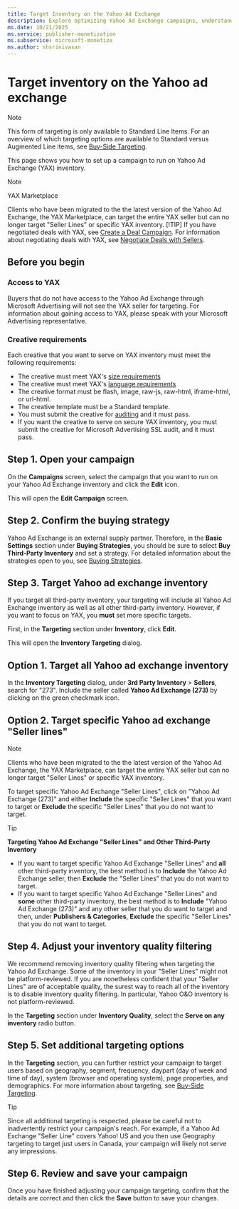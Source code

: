 ```yaml
---
title: Target Inventory on the Yahoo Ad Exchange
description: Explore optimizing Yahoo Ad Exchange campaigns, understand target inventory, set up effective campaigns for YAX inventory.
ms.date: 10/21/2025
ms.service: publisher-monetization
ms.subservice: microsoft-monetize
ms.author: shsrinivasan
---
```


# Target inventory on the Yahoo ad exchange

> [!NOTE]
> This form of targeting is only available to Standard Line Items. For an overview of which targeting options are available to Standard versus Augmented Line items, see [Buy-Side Targeting](buy-side-targeting.md).

This page shows you how to set up a campaign to run on Yahoo Ad Exchange (YAX) inventory.

> [!NOTE]
> YAX Marketplace
>
> Clients who have been migrated to the the latest version of the Yahoo Ad Exchange, the YAX Marketplace, can target the entire YAX seller but can no longer target "Seller Lines" or specific YAX inventory.
> [!TIP]
> If you have negotiated deals with YAX, see [Create a Deal Campaign](create-a-deal-campaign.md). For information about negotiating deals with YAX, see [Negotiate Deals with Sellers](negotiate-deals-with-sellers.md).

## Before you begin

### Access to YAX

Buyers that do not have access to the Yahoo Ad Exchange through Microsoft Advertising will not see the YAX seller for targeting. For information about gaining access to YAX, please speak with your Microsoft Advertising representative.

### Creative requirements

Each creative that you want to serve on YAX inventory must meet the following requirements:

- The creative must meet YAX's [size requirements](https://developer.yahooinc.com/native/guide/native-ad-specs/matrix-view/)
- The creative must meet YAX's [language requirements](https://asia.adspecs.yahooinc.com/pages/policies-guidelines/yahoo-ad-policy/creative-content-guidelines/language)
- The creative format must be flash, image, raw-js, raw-html, iframe-html, or url-html.
- The creative template must be a Standard template.
- You must submit the creative for [auditing](creative-standards.md) and it must pass.
- If you want the creative to serve on secure YAX inventory, you must submit the creative for Microsoft Advertising SSL audit, and it must pass.
  
## Step 1. Open your campaign

On the **Campaigns** screen, select the campaign that you want to run on your Yahoo Ad Exchange inventory and click the **Edit** icon.

This will open the **Edit Campaign** screen.

## Step 2. Confirm the buying strategy

Yahoo Ad Exchange is an external supply partner. Therefore, in the **Basic Settings** section under **Buying Strategies**, you should be sure to select **Buy Third-Party Inventory** and set a strategy. For detailed information about the strategies open to you, see [Buying Strategies](buying-strategies.md).

## Step 3. Target Yahoo ad exchange inventory

If you target all third-party inventory, your targeting will include all Yahoo Ad Exchange inventory as well as all other third-party inventory. However, if you want to focus on YAX, you **must** set more specific targets.

First, in the **Targeting** section under **Inventory**, click **Edit**.

This will open the **Inventory Targeting** dialog.

## Option 1. Target all Yahoo ad exchange inventory

In the **Inventory Targeting** dialog, under **3rd Party Inventory** \> **Sellers**, search for "273". Include the seller called **Yahoo Ad Exchange (273)** by clicking on the green checkmark icon.

## Option 2. Target specific Yahoo ad exchange "Seller lines"

> [!NOTE]
> Clients who have been migrated to the the latest version of the Yahoo Ad Exchange, the YAX Marketplace, can target the entire YAX seller but can no longer target "Seller Lines" or specific YAX inventory.

To target specific Yahoo Ad Exchange "Seller Lines", click on "Yahoo Ad Exchange (273)" and either **Include** the specific "Seller Lines" that you want to target or **Exclude** the specific "Seller Lines" that you do not want to target.

> [!TIP]
> **Targeting Yahoo Ad Exchange "Seller Lines" and Other Third-Party Inventory**
>
> - If you want to target specific Yahoo Ad Exchange "Seller Lines" and **all** other third-party inventory, the best method is to **Include** the Yahoo Ad Exchange seller, then **Exclude** the "Seller Lines" that you do not want to target.
> - If you want to target specific Yahoo Ad Exchange "Seller Lines" and **some** other third-party inventory, the best method is to **Include** "Yahoo Ad Exchange (273)" and any other seller that you do want to target and then, under **Publishers & Categories**, **Exclude** the specific "Seller Lines" that you do not want to target.

## Step 4. Adjust your inventory quality filtering

We recommend removing inventory quality filtering when targeting the Yahoo Ad Exchange. Some of the inventory in your "Seller Lines" might not be platform-reviewed. If you are nonetheless confident that your "Seller Lines" are of acceptable quality, the surest way to reach all of the inventory is to disable inventory quality filtering. In particular,
Yahoo O&O inventory is not platform-reviewed.

In the **Targeting** section under **Inventory Quality**, select the **Serve on any inventory** radio button.

## Step 5. Set additional targeting options

In the **Targeting** section, you can further restrict your campaign to target users based on geography, segment, frequency, daypart (day of week and time of day), system (browser and operating system), page properties, and demographics. For more information about targeting, see [Buy-Side Targeting](buy-side-targeting.md).

> [!TIP]
> Since all additional targeting is respected, please be careful not to inadvertently restrict your campaign's reach. For example, if a Yahoo Ad Exchange "Seller Line" covers Yahoo! US and you then use Geography targeting to target just users in Canada, your campaign will likely not serve any impressions.

## Step 6. Review and save your campaign

Once you have finished adjusting your campaign targeting, confirm that the details are correct and then click the **Save** button to save your changes.
